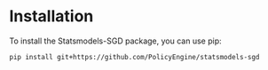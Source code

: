 # Installation

To install the Statsmodels-SGD package, you can use pip:

```bash
pip install git+https://github.com/PolicyEngine/statsmodels-sgd
```
